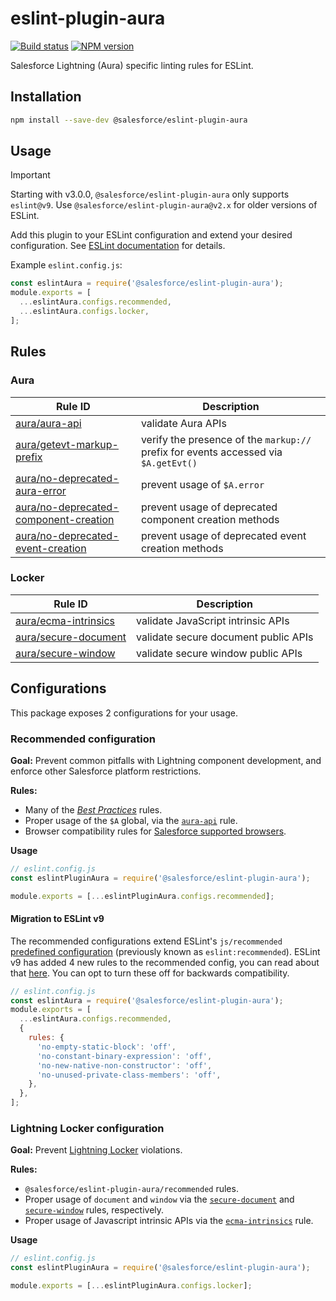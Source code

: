 # eslint-plugin-aura

[![Build status](https://circleci.com/gh/forcedotcom/eslint-plugin-aura.svg?style=shield)](https://circleci.com/gh/forcedotcom/eslint-plugin-aura)
[![NPM version](https://img.shields.io/npm/v/@salesforce/eslint-plugin-aura.svg)](https://www.npmjs.com/package/@salesforce/eslint-plugin-aura)

Salesforce Lightning (Aura) specific linting rules for ESLint.

## Installation

```sh
npm install --save-dev @salesforce/eslint-plugin-aura
```

## Usage

> [!IMPORTANT]
> Starting with v3.0.0, `@salesforce/eslint-plugin-aura` only supports `eslint@v9`. Use `@salesforce/eslint-plugin-aura@v2.x` for older versions of ESLint.

Add this plugin to your ESLint configuration and extend your desired configuration. See
[ESLint documentation](https://eslint.org/docs/latest/use/configure/plugins) for details.

Example `eslint.config.js`:

```js
const eslintAura = require('@salesforce/eslint-plugin-aura');
module.exports = [
  ...eslintAura.configs.recommended,
  ...eslintAura.configs.locker,
];
```

## Rules

### Aura

| Rule ID                                                                                   | Description                                                                         |
| ----------------------------------------------------------------------------------------- | ----------------------------------------------------------------------------------- |
| [aura/aura-api](./docs/rules/aura-api.md)                                                 | validate Aura APIs                                                                  |
| [aura/getevt-markup-prefix](./docs/rules/getevt-markup-prefix.md)                         | verify the presence of the `markup://` prefix for events accessed via `$A.getEvt()` |
| [aura/no-deprecated-aura-error](./docs/rules/no-deprecated-aura-error.md)                 | prevent usage of `$A.error`                                                         |
| [aura/no-deprecated-component-creation](./docs/rules/no-deprecated-component-creation.md) | prevent usage of deprecated component creation methods                              |
| [aura/no-deprecated-event-creation](./docs/rules/no-deprecated-event-creation.md)         | prevent usage of deprecated event creation methods                                  |

### Locker

| Rule ID                                                 | Description                          |
| ------------------------------------------------------- | ------------------------------------ |
| [aura/ecma-intrinsics](./docs/rules/ecma-intrinsics.md) | validate JavaScript intrinsic APIs   |
| [aura/secure-document](./docs/rules/secure-document.md) | validate secure document public APIs |
| [aura/secure-window](./docs/rules/secure-window.md)     | validate secure window public APIs   |

## Configurations

This package exposes 2 configurations for your usage.

### Recommended configuration

**Goal:**
Prevent common pitfalls with Lightning component development, and enforce other Salesforce platform restrictions.

**Rules:**

- Many of the [_Best Practices_](https://eslint.org/docs/rules/#best-practices) rules.
- Proper usage of the `$A` global, via the [`aura-api`](https://github.com/forcedotcom/eslint-plugin-aura/blob/master/docs/rules/aura-api.md) rule.
- Browser compatibility rules for [Salesforce supported browsers](https://help.salesforce.com/articleView?id=sf.getstart_browsers_sfx.htm&type=5).

**Usage**

```js
// eslint.config.js
const eslintPluginAura = require('@salesforce/eslint-plugin-aura');

module.exports = [...eslintPluginAura.configs.recommended];
```

#### Migration to ESLint v9

The recommended configurations extend ESLint's `js/recommended` [predefined configuration](https://eslint.org/docs/latest/use/configure/configuration-files#using-predefined-configurations) (previously known as `eslint:recommended`). ESLint v9 has added 4 new rules to the recommended config, you can read about that [here](https://eslint.org/docs/latest/use/migrate-to-9.0.0#eslint-recommended). You can opt to turn these off for backwards compatibility.

```js
// eslint.config.js
const eslintAura = require('@salesforce/eslint-plugin-aura');
module.exports = [
  ...eslintAura.configs.recommended,
  {
    rules: {
      'no-empty-static-block': 'off',
      'no-constant-binary-expression': 'off',
      'no-new-native-non-constructor': 'off',
      'no-unused-private-class-members': 'off',
    },
  },
];
```

### Lightning Locker configuration

**Goal:**
Prevent [Lightning Locker](https://developer.salesforce.com/docs/atlas.en-us.lightning.meta/lightning/security_code.htm) violations.

**Rules:**

- `@salesforce/eslint-plugin-aura/recommended` rules.
- Proper usage of `document` and `window` via the [`secure-document`](https://github.com/forcedotcom/eslint-plugin-aura/blob/master/docs/rules/secure-document.md) and [`secure-window`](https://github.com/forcedotcom/eslint-plugin-aura/blob/master/docs/rules/secure-window.md) rules, respectively.
- Proper usage of Javascript intrinsic APIs via the [`ecma-intrinsics`](https://github.com/forcedotcom/eslint-plugin-aura/blob/master/docs/rules/ecma-intrinsics.md) rule.

**Usage**

```js
// eslint.config.js
const eslintPluginAura = require('@salesforce/eslint-plugin-aura');

module.exports = [...eslintPluginAura.configs.locker];
```
